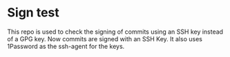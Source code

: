 # Sign test

This repo is used to check the signing of commits using an SSH key instead of a GPG key.
Now commits are signed with an SSH Key.
It also uses 1Password as the ssh-agent for the keys.
